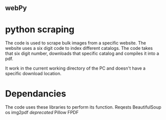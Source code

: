 ## webPy

# python scraping
The code is used to scrape bulk images from a specific website. The website uses a six digit code to index different catalogs.
The code takes that six digit number, downloads that specific catalog and compiles it into a pdf.

It work in the current working directory of the PC and doesn't have a specific download location.

# Dependancies
The code uses these libraries to perform its function.
Reqests
BeautifulSoup
os
img2pdf *deprecated*
Pillow
FPDF

